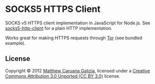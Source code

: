 # SOCKS5 HTTPS Client #

SOCKS v5 HTTPS client implementation in JavaScript for Node.js. See [socks5-http-client](https://github.com/mattcg/socks5-http-client) for a plain HTTP implementation.

Works great for making HTTPS requests through [Tor](https://www.torproject.org/) (see bundled example).

## License ##

Copyright © 2012 [Matthew Caruana Galizia](http://twitter.com/mcaruanagalizia), licensed under a [Creative Commons Attribution 3.0 Unported (CC BY 3.0)](http://creativecommons.org/licenses/by/3.0/legalcode) license.
